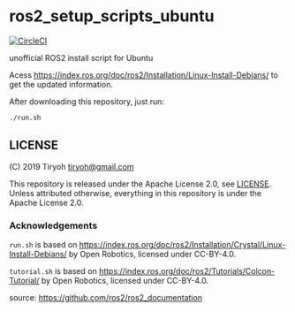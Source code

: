 # ros2_setup_scripts_ubuntu

[![CircleCI](https://circleci.com/gh/Tiryoh/ros2_setup_scripts_ubuntu.svg?style=svg)](https://circleci.com/gh/Tiryoh/ros2_setup_scripts_ubuntu)

unofficial ROS2 install script for Ubuntu

Acess https://index.ros.org/doc/ros2/Installation/Linux-Install-Debians/ to get the updated information.

After downloading this repository, just run:

```sh
./run.sh
```

## LICENSE

(C) 2019 Tiryoh <tiryoh@gmail.com>

This repository is released under the Apache License 2.0, see [LICENSE](./LICENSE).  
Unless attributed otherwise, everything in this repository is under the Apache License 2.0.

### Acknowledgements

`run.sh` is based on https://index.ros.org/doc/ros2/Installation/Crystal/Linux-Install-Debians/
by Open Robotics, licensed under CC-BY-4.0.  

`tutorial.sh` is based on https://index.ros.org/doc/ros2/Tutorials/Colcon-Tutorial/
by Open Robotics, licensed under CC-BY-4.0.  

source: https://github.com/ros2/ros2_documentation
